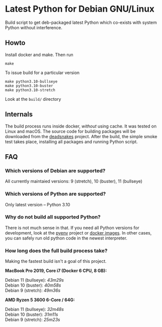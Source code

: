 # Latest Python for Debian GNU/Linux

Build script to get deb-packaged latest Python which co-exists with system Python without interference.

## Howto

Install docker and make. Then run

```shell
make
```

To issue build for a particular version

```shell
make python3.10-bullseye
make python3.10-buster
make python3.10-stretch
```

Look at the `build/` directory

## Internals

The build process runs inside docker, *without* using cache. It was tested on Linux and macOS.
The source code for building packages will be downloaded from the [deadsnakes](https://github.com/deadsnakes) project.
After the build, the simple smoke test takes place, installing all packages and running Python script.

## FAQ

### Which versions of Debian are supported?

All currently maintaied versions: 9 (stretch), 10 (buster), 11 (bullseye)

### Which versions of Python are supported?

Only latest version – Python 3.10

### Why do not build all supported Python?

There is not much sense in that. If you need all Python versions for development, look at the
[pyenv](https://github.com/pyenv/pyenv) project or [docker images](https://hub.docker.com/_/python).
In other cases, you can safely run old python code in the newest interpreter.

### How long does the full build process take?

Making the fastest build isn't a goal of this project.

  **MacBook Pro 2019, Core i7 (Docker 6 CPU, 8 GB):**

  Debian 11 (bullseye): *43m29s*</br>
  Debian 10 (buster): *40m58s*</br>
  Debian 9 (stretch): *49m36s*</br>

  **AMD Ryzen 5 3600 6-Core / 64G:**

  Debian 11 (bullseye): *32m48s*</br>
  Debian 10 (buster): *31m11s*</br>
  Debian 9 (stretch): *25m23s*</br>
